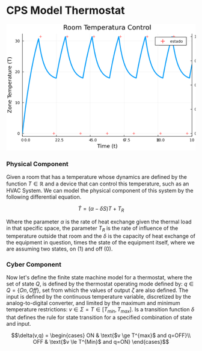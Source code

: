 # CPS Model Thermostat

![simulation](https://github.com/RosalRicardo/ThermostatCPS/blob/master/docs/simulacao.png)

### Physical Component

Given a room that has a temperature whose dynamics are defined by the function $T \in \mathbb{R}$ and a device that can control this temperature, such as an HVAC System. We can model the physical component of this system by the following differential equation.

$$\dot{T} = (\alpha - \delta S) T + T_R$$

Where the parameter $\alpha$ is the rate of heat exchange given the thermal load in that specific space, the parameter $T_R$ is the rate of influence of the temperature outside that room and the $\delta$ is the capacity of heat exchange of the equipment in question, times the state of the equipment itself, where we are assuming two states, on $(1)$ and off $(0)$.

### Cyber Component

Now let's define the finite state machine model for a thermostat, where the set of state $Q$, is defined by the thermostat operating mode defined by: $q \in Q = \{ On, Off\}$, set from which the values of output $\zeta$ are also defined.
The input is defined by the continuous temperature variable, discretized by the analog-to-digital converter, and limited by the maximum and minimum temperature restrictions: $v \in \Sigma = T \in [ T_{min},T_{ max}]$.
Is a transition function $\delta$ that defines the rule for state transition for a specified combination of state and input.

$$\delta(v,q) =
\begin{cases}
ON & \text{$v \ge T^{max}$ and q=OFF}\\
OFF & \text{$v \le T^{Min}$ and q=ON}
\end{cases}$$
